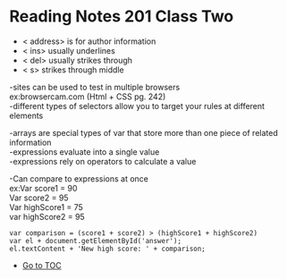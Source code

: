 # Reading Notes 201 Class Two

- < address> is for author information  
- < ins> usually underlines  
- < del> usually strikes through  
- < s> strikes through middle  

-sites can be used to test in multiple browsers  
ex:browsercam.com (Html + CSS pg. 242)  
-different types of selectors allow you to target your
rules at different elements  

-arrays are special types of var that store more than one
piece of related information  
-expressions evaluate into a single value  
-expressions rely on operators to calculate a value  


-Can compare to expressions at once  
ex:Var score1 = 90  
    Var score2 = 95  
    Var highScore1 = 75  
    var highScore2 = 95  

    var comparison = (score1 + score2) > (highScore1 + highScore2)  
    var el + document.getElementById('answer');  
    el.textContent + 'New high score: ' + comparison;  

- [Go to TOC](README.md)
